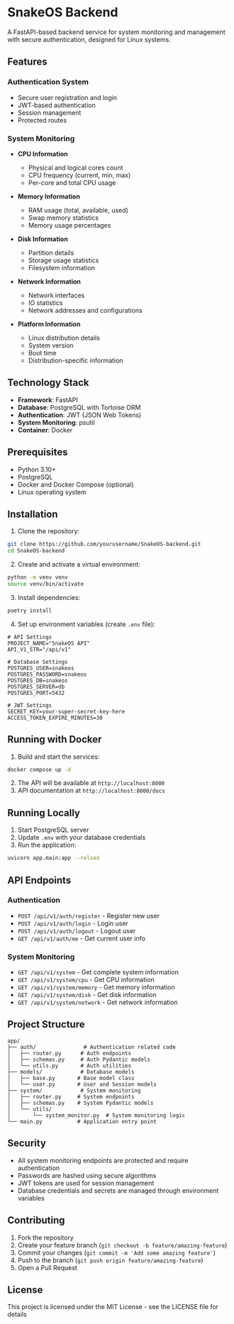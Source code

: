 # SnakeOS Backend

A FastAPI-based backend service for system monitoring and management with secure authentication, designed for Linux systems.

## Features

### Authentication System
- Secure user registration and login
- JWT-based authentication
- Session management
- Protected routes

### System Monitoring
- **CPU Information**
  - Physical and logical cores count
  - CPU frequency (current, min, max)
  - Per-core and total CPU usage

- **Memory Information**
  - RAM usage (total, available, used)
  - Swap memory statistics
  - Memory usage percentages

- **Disk Information**
  - Partition details
  - Storage usage statistics
  - Filesystem information

- **Network Information**
  - Network interfaces
  - IO statistics
  - Network addresses and configurations

- **Platform Information**
  - Linux distribution details
  - System version
  - Boot time
  - Distribution-specific information

## Technology Stack

- **Framework**: FastAPI
- **Database**: PostgreSQL with Tortoise ORM
- **Authentication**: JWT (JSON Web Tokens)
- **System Monitoring**: psutil
- **Container**: Docker

## Prerequisites

- Python 3.10+
- PostgreSQL
- Docker and Docker Compose (optional)
- Linux operating system

## Installation

1. Clone the repository:
```bash
git clone https://github.com/yourusername/SnakeOS-backend.git
cd SnakeOS-backend
```

2. Create and activate a virtual environment:
```bash
python -m venv venv
source venv/bin/activate
```

3. Install dependencies:
```bash
poetry install
```

4. Set up environment variables (create `.env` file):
```env
# API Settings
PROJECT_NAME="SnakeOS API"
API_V1_STR="/api/v1"

# Database Settings
POSTGRES_USER=snakeos
POSTGRES_PASSWORD=snakeos
POSTGRES_DB=snakeos
POSTGRES_SERVER=db
POSTGRES_PORT=5432

# JWT Settings
SECRET_KEY=your-super-secret-key-here
ACCESS_TOKEN_EXPIRE_MINUTES=30
```

## Running with Docker

1. Build and start the services:
```bash
docker compose up -d
```

2. The API will be available at `http://localhost:8000`
3. API documentation at `http://localhost:8000/docs`

## Running Locally

1. Start PostgreSQL server
2. Update `.env` with your database credentials
3. Run the application:
```bash
uvicorn app.main:app --reload
```

## API Endpoints

### Authentication
- `POST /api/v1/auth/register` - Register new user
- `POST /api/v1/auth/login` - Login user
- `POST /api/v1/auth/logout` - Logout user
- `GET /api/v1/auth/me` - Get current user info

### System Monitoring
- `GET /api/v1/system` - Get complete system information
- `GET /api/v1/system/cpu` - Get CPU information
- `GET /api/v1/system/memory` - Get memory information
- `GET /api/v1/system/disk` - Get disk information
- `GET /api/v1/system/network` - Get network information

## Project Structure

```
app/
├── auth/               # Authentication related code
│   ├── router.py      # Auth endpoints
│   ├── schemas.py     # Auth Pydantic models
│   └── utils.py       # Auth utilities
├── models/            # Database models
│   ├── base.py       # Base model class
│   └── user.py       # User and Session models
├── system/            # System monitoring
│   ├── router.py     # System endpoints
│   ├── schemas.py    # System Pydantic models
│   └── utils/
│       └── system_monitor.py  # System monitoring logic
└── main.py           # Application entry point
```

## Security

- All system monitoring endpoints are protected and require authentication
- Passwords are hashed using secure algorithms
- JWT tokens are used for session management
- Database credentials and secrets are managed through environment variables

## Contributing

1. Fork the repository
2. Create your feature branch (`git checkout -b feature/amazing-feature`)
3. Commit your changes (`git commit -m 'Add some amazing feature'`)
4. Push to the branch (`git push origin feature/amazing-feature`)
5. Open a Pull Request

## License

This project is licensed under the MIT License - see the LICENSE file for details 